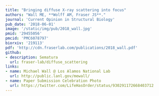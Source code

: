 ```yaml
---
title: "Bringing diffuse X-ray scattering into focus"
authors: "Wall ME, **Wolff AM, Fraser JS**."
journal: 'Current Opinion in Structural Biology'
pub_date: '2018-06-01'
image: '/static/img/pub/2018_wall.jpg'
pmid: '29455056'
pmcid: 'PMC6078797'
biorxiv: '219113'
pdf: 'http://cdn.fraserlab.com/publications/2018_wall.pdf'
github:
- description: Sematura
  url: fraser-lab/diffuse_scattering
links:
- name: Michael Wall @ Los Alamos National Lab
  url: http://public.lanl.gov/mewall/
- name: Paper Submission Celebration Photo
  url: https://twitter.com/LifeHasOrder/status/930291172668403712
---
```

